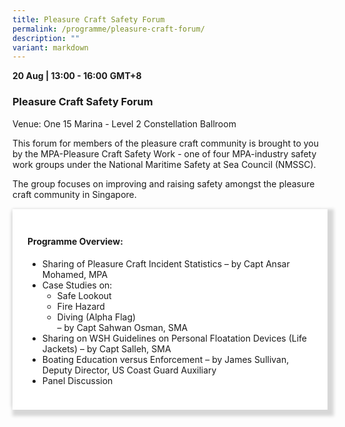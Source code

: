 ```yaml
---
title: Pleasure Craft Safety Forum
permalink: /programme/pleasure-craft-forum/
description: ""
variant: markdown
---
```

<div class="container-space">
  <b>20 Aug | 13:00 - 16:00</b>&nbsp;<b>GMT+8</b>
  <h3>Pleasure Craft Safety Forum</h3>
	<p>Venue: One 15 Marina - Level 2 Constellation Ballroom</p>
	<p>This forum for members of the pleasure craft community is brought to you by the MPA-Pleasure Craft Safety Work - one of four MPA-industry safety work groups under the National Maritime Safety at Sea Council (NMSSC).</p>
	<p>The group focuses on improving and raising safety amongst the pleasure craft community in Singapore.</p>
</div>

<section>
<div class="bp-container is-fluid full-width">
<div class="row">
<div class="col is-full">
<div class="row">
<div class="col is-12">
<div class="border bg-light h-100 position-relative">
<div class="p-4">
	<h4 class="programme-title">Programme Overview:</h4>
	<ul>
		<li>Sharing of Pleasure Craft Incident Statistics – by Capt Ansar Mohamed, MPA</li>
		<li>Case Studies on:
		<ul class="second-level">
			<li>Safe Lookout</li>
			<li>Fire Hazard</li>
			<li>Diving (Alpha Flag)<br>– by Capt Sahwan Osman, SMA</li>
		</ul></li>
		<li>Sharing on WSH Guidelines on Personal Floatation Devices (Life Jackets) – by Capt Salleh, SMA</li>
		<li>Boating Education versus Enforcement – by James Sullivan, Deputy Director, US Coast Guard Auxiliary</li>
		<li>Panel Discussion</li>
	</ul>
</div>
</div>
</div>
</div>
</div>
</div>
</div>	
</section>

<style type="text/css"> 
	ul.second-level{
		margin-top:0px!important:
	}
	.container-space{
	margin-bottom:15px;
	}
	.full-width{
		margin-left:0px!important;
		margin-right:0px!important;
	}
	hr.my-3{
margin-top: 0.75rem;	
	}

    .is-left{
      text-align: left;
    }
    .content h4{
      font-weight: 500; 
      color: #337B9A !important;
      margin-top: 1rem;
    }
    .bg-light {
      background-color: #fff !important;
      box-shadow: 5px 5px 5px 5px rgb(215 215 215), -5px 0 6px -4px rgb(215 215 215);
    }
    .p-4 {
      padding: 1.5rem!important;
    }
  .content a {text-decoration:none;}
	.content h3 { margin-top: 1rem;}
</style></div>
